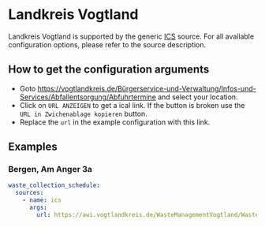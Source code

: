 # Landkreis Vogtland

Landkreis Vogtland is supported by the generic [ICS](/doc/source/ics.md) source. For all available configuration options, please refer to the source description.


## How to get the configuration arguments

- Goto <https://vogtlandkreis.de/Bürgerservice-und-Verwaltung/Infos-und-Services/Abfallentsorgung/Abfuhrtermine> and select your location.  
- Click on `URL ANZEIGEN` to get a ical link. If the button is broken use the `URL in Zwichenablage kopieren` button.
- Replace the `url` in the example configuration with this link.

## Examples

### Bergen, Am Anger 3a

```yaml
waste_collection_schedule:
  sources:
    - name: ics
      args:
        url: https://awi.vogtlandkreis.de/WasteManagementVogtland/WasteManagementServiceServlet?ApplicationName=Calendar&SubmitAction=sync&StandortID=1017029001&AboID=217980&Fra=R2;P;P1;B;G;R1https://awi.vogtlandkreis.de/WasteManagementVogtland/WasteManagementServiceServlet?ApplicationName=Calendar&SubmitAction=sync&StandortID=1017786001&AboID=217979&Fra=R2;P;P1;B;G;R1
```
